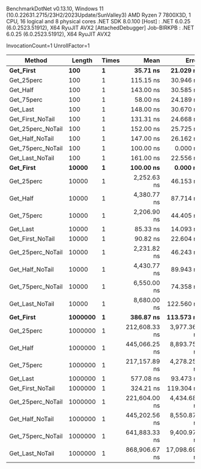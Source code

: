 
BenchmarkDotNet v0.13.10, Windows 11 (10.0.22631.2715/23H2/2023Update/SunValley3)
AMD Ryzen 7 7800X3D, 1 CPU, 16 logical and 8 physical cores
.NET SDK 8.0.100
  [Host]     : .NET 6.0.25 (6.0.2523.51912), X64 RyuJIT AVX2 [AttachedDebugger]
  Job-BIRKPB : .NET 6.0.25 (6.0.2523.51912), X64 RyuJIT AVX2

InvocationCount=1  UnrollFactor=1  

 Method            | Length  | Times | Mean          | Error         | StdDev        | Median          | Allocated |
------------------ |-------- |------ |--------------:|--------------:|--------------:|----------------:|----------:|
 **Get_First**         | **100**     | **1**     |      **35.71 ns** |     **21.029 ns** |     **61.342 ns** |       **0.0000 ns** |     **544 B** |
 Get_25perc        | 100     | 1     |     115.15 ns |     30.946 ns |     90.761 ns |     100.0000 ns |     544 B |
 Get_Half          | 100     | 1     |     143.00 ns |     30.585 ns |     90.179 ns |     100.0000 ns |     544 B |
 Get_75perc        | 100     | 1     |      58.00 ns |     24.189 ns |     71.322 ns |       0.0000 ns |     544 B |
 Get_Last          | 100     | 1     |     148.00 ns |     30.670 ns |     90.431 ns |     150.0000 ns |     544 B |
 Get_First_NoTail  | 100     | 1     |     131.31 ns |     24.668 ns |     72.346 ns |     100.0000 ns |     544 B |
 Get_25perc_NoTail | 100     | 1     |     152.00 ns |     25.725 ns |     75.852 ns |     100.0000 ns |     544 B |
 Get_Half_NoTail   | 100     | 1     |     147.00 ns |     26.162 ns |     77.140 ns |     100.0000 ns |     544 B |
 Get_75perc_NoTail | 100     | 1     |     100.00 ns |      0.000 ns |      0.000 ns |     100.0000 ns |     544 B |
 Get_Last_NoTail   | 100     | 1     |     161.00 ns |     22.556 ns |     66.507 ns |     200.0000 ns |     544 B |
 **Get_First**         | **10000**   | **1**     |     **100.00 ns** |      **0.000 ns** |      **0.000 ns** |     **100.0000 ns** |     **544 B** |
 Get_25perc        | 10000   | 1     |   2,252.63 ns |     46.153 ns |     51.299 ns |   2,300.0000 ns |     544 B |
 Get_Half          | 10000   | 1     |   4,380.77 ns |     87.714 ns |    120.064 ns |   4,400.0000 ns |     544 B |
 Get_75perc        | 10000   | 1     |   2,206.90 ns |     44.405 ns |     65.088 ns |   2,200.0000 ns |     544 B |
 Get_Last          | 10000   | 1     |      85.33 ns |     14.093 ns |     35.616 ns |     100.0000 ns |     544 B |
 Get_First_NoTail  | 10000   | 1     |      90.82 ns |     22.604 ns |     65.938 ns |     100.0000 ns |     544 B |
 Get_25perc_NoTail | 10000   | 1     |   2,231.82 ns |     46.243 ns |     56.790 ns |   2,200.0000 ns |     544 B |
 Get_Half_NoTail   | 10000   | 1     |   4,430.77 ns |     89.943 ns |     75.107 ns |   4,400.0000 ns |     544 B |
 Get_75perc_NoTail | 10000   | 1     |   6,550.00 ns |     74.358 ns |     73.030 ns |   6,550.0000 ns |     544 B |
 Get_Last_NoTail   | 10000   | 1     |   8,680.00 ns |    122.560 ns |    114.642 ns |   8,700.0000 ns |     544 B |
 **Get_First**         | **1000000** | **1**     |     **386.87 ns** |    **113.573 ns** |    **333.089 ns** |     **200.0000 ns** |     **496 B** |
 Get_25perc        | 1000000 | 1     | 212,608.33 ns |  3,977.361 ns |  3,105.262 ns | 212,800.0000 ns |     496 B |
 Get_Half          | 1000000 | 1     | 445,066.25 ns |  8,893.756 ns | 23,273.410 ns | 437,650.0000 ns |     496 B |
 Get_75perc        | 1000000 | 1     | 217,157.89 ns |  4,278.254 ns |  4,755.268 ns | 216,400.0000 ns |     496 B |
 Get_Last          | 1000000 | 1     |     577.08 ns |     93.473 ns |    269.690 ns |     500.0000 ns |     496 B |
 Get_First_NoTail  | 1000000 | 1     |     324.21 ns |    119.304 ns |    342.306 ns |     200.0000 ns |     496 B |
 Get_25perc_NoTail | 1000000 | 1     | 221,604.00 ns |  4,434.684 ns | 11,207.013 ns | 219,500.0000 ns |     496 B |
 Get_Half_NoTail   | 1000000 | 1     | 445,202.56 ns |  8,550.879 ns | 22,072.548 ns | 443,950.0000 ns |     496 B |
 Get_75perc_NoTail | 1000000 | 1     | 641,883.33 ns |  9,400.971 ns |  7,339.660 ns | 641,950.0000 ns |     496 B |
 Get_Last_NoTail   | 1000000 | 1     | 868,906.67 ns | 17,098.698 ns | 32,532.050 ns | 858,800.0000 ns |     496 B |
